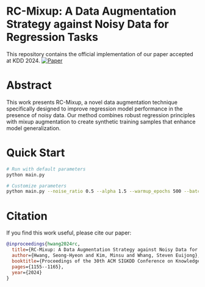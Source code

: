 # RC-Mixup: A Data Augmentation Strategy against Noisy Data for Regression Tasks
This repository contains the official implementation of our paper accepted at KDD 2024.
[![Paper](https://img.shields.io/badge/Paper-KDD%202024-blue)](https://dl.acm.org/doi/10.1145/3637528.3671234)

# Abstract
This work presents RC-Mixup, a novel data augmentation technique specifically designed to improve regression model performance in the presence of noisy data. Our method combines robust regression principles with mixup augmentation to create synthetic training samples that enhance model generalization.

# Quick Start

```bash
# Run with default parameters
python main.py

# Customize parameters
python main.py --noise_ratio 0.5 --alpha 1.5 --warmup_epochs 500 --batch_size 64
```

# Citation
If you find this work useful, please cite our paper:
```bibtex
@inproceedings{hwang2024rc,
  title={RC-Mixup: A Data Augmentation Strategy against Noisy Data for Regression Tasks},
  author={Hwang, Seong-Hyeon and Kim, Minsu and Whang, Steven Euijong},
  booktitle={Proceedings of the 30th ACM SIGKDD Conference on Knowledge Discovery and Data Mining},
  pages={1155--1165},
  year={2024}
}
```
